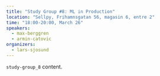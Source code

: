 ```yaml
---
title: "Study Group #8: ML in Production"
location: "Sellpy, Frihamnsgatan 56, magasin 6, entre 2"
time: "18:00-20:00, March 26"
speakers:
  - max-berggren
  - armin-catovic
organizers:
  - lars-sjosund
---
```

`study-group_8` content.
